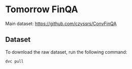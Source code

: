 # Tomorrow FinQA

Main dataset: https://github.com/czyssrs/ConvFinQA

## Dataset

To download the raw dataset, run the following command:

```bash
dvc pull
```